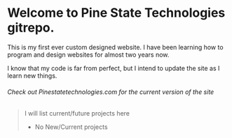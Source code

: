 # Welcome to Pine State Technologies gitrepo.  


This is my first ever custom designed website. I have been learning how to program and design websites for almost two years now.

I know that my code is far from perfect, but I intend to update the site as I learn new things.

###### Check out Pinestatetechnologies.com for the current version of the site

> I will list current/future projects here
>  
>
> - No New/Current projects

